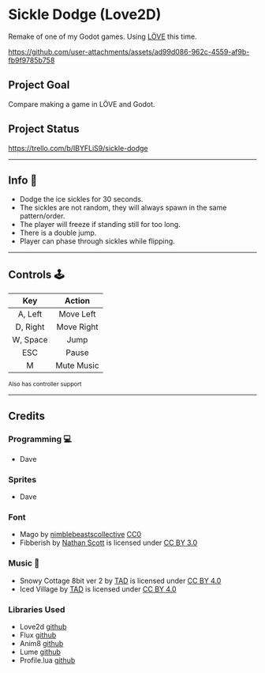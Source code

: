 # Sickle Dodge (Love2D)

Remake of one of my Godot games. Using [LÖVE](https://love2d.org/) this time. 

https://github.com/user-attachments/assets/ad99d086-962c-4559-af9b-fb9f9785b758


## Project Goal
Compare making a game in LÖVE and Godot. 

## Project Status
https://trello.com/b/IBYFLiS9/sickle-dodge 

<hr>

## Info :dart:
- Dodge the ice sickles for 30 seconds.
- The sickles are not random, they will always spawn in the same pattern/order.
- The player will freeze if standing still for too long.
- There is a double jump.
- Player can phase through sickles while flipping.
<hr>

## Controls :joystick: 

|Key|Action|
|:---:|:---:|
|A, Left|Move Left|
|D, Right|Move Right|
|W, Space|Jump|
|ESC| Pause |
|M|Mute Music|
<sub>Also has controller support</sub>

<hr>


## Credits
### Programming :computer: 
- Dave
### Sprites
- Dave
### Font
- Mago by [nimblebeastscollective](https://nimblebeastscollective.itch.io) [CC0](https://creativecommons.org/publicdomain/zero/1.0/)
- Fibberish by [Nathan Scott](https://caffinate.itch.io/fibberish) is licensed under [CC BY 3.0]()
### Music :musical_keyboard:
- Snowy Cottage 8bit ver 2 by [TAD](https://www.youtube.com/c/Tadon) is licensed under [CC BY 4.0](https://creativecommons.org/licenses/by/4.0/)
- Iced Village by [TAD](https://www.youtube.com/c/Tadon) is licensed under [CC BY 4.0](https://creativecommons.org/licenses/by/4.0/)
### Libraries Used
- Love2d [github](https://github.com/love2d/love)
- Flux [github](https://github.com/rxi/flux)
- Anim8 [github](https://github.com/kikito/anim8)
- Lume [github](https://github.com/rxi/lume)
- Profile.lua [github](https://github.com/2dengine/profile.lua)
